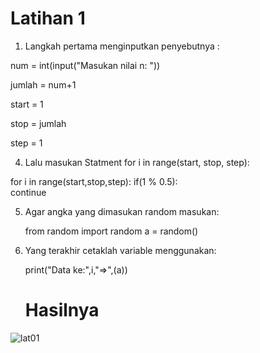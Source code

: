 # Latihan 1

1. Langkah pertama menginputkan penyebutnya :

num = int(input("Masukan nilai n: ")) 

jumlah = num+1 

start = 1 

stop = jumlah 

step = 1 

4. Lalu masukan Statment for i in range(start, stop, step):

for i in range(start,stop,step):
    if(1 % 0.5):   
        continue
        
5. Agar angka yang dimasukan random masukan:

    from random import random 
    a = random()

6. Yang terakhir cetaklah variable menggunakan:

    print("Data ke:",i,"=>",(a))
    
    # Hasilnya
![lat01](https://user-images.githubusercontent.com/56239989/68085468-fa90d280-fe73-11e9-84b5-a0c46022a927.jpg)
